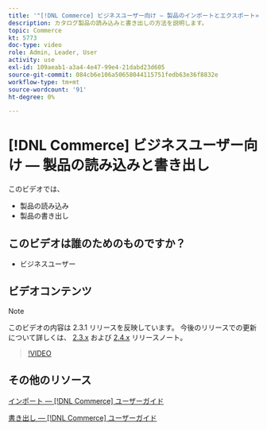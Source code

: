 ```yaml
---
title: '"[!DNL Commerce] ビジネスユーザー向け — 製品のインポートとエクスポート»'
description: カタログ製品の読み込みと書き出しの方法を説明します。
topic: Commerce
kt: 5773
doc-type: video
role: Admin, Leader, User
activity: use
exl-id: 109aeab1-a3a4-4e47-99e4-21dabd23d605
source-git-commit: 084cb6e106a50658044115751fedb63e36f8832e
workflow-type: tm+mt
source-wordcount: '91'
ht-degree: 0%

---
```


# [!DNL Commerce] ビジネスユーザー向け — 製品の読み込みと書き出し

このビデオでは、

- 製品の読み込み
- 製品の書き出し

## このビデオは誰のためのものですか？

- ビジネスユーザー

## ビデオコンテンツ

>[!NOTE]
>
>このビデオの内容は 2.3.1 リリースを反映しています。 今後のリリースでの更新について詳しくは、 [ 2.3.x](https://devdocs.magento.com/guides/v2.3/release-notes/bk-release-notes.html) および [2.4.x](https://devdocs.magento.com/guides/v2.4/release-notes/bk-release-notes.html) リリースノート。

>[!VIDEO](https://video.tv.adobe.com/v/35958?quality=12&learn=on)

## その他のリソース

[インポート — [!DNL Commerce] ユーザーガイド](https://docs.magento.com/user-guide/system/data-import.html)

[書き出し — [!DNL Commerce] ユーザーガイド](https://docs.magento.com/user-guide/system/data-export.html)
